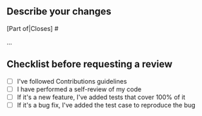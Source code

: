 ## Describe your changes

[Part of|Closes] #<issue>

...

## Checklist before requesting a review

- [ ] I've followed Contributions guidelines
- [ ] I have performed a self-review of my code
- [ ] If it's a new feature, I've added tests that cover 100% of it
- [ ] If it's a bug fix, I've added the test case to reproduce the bug